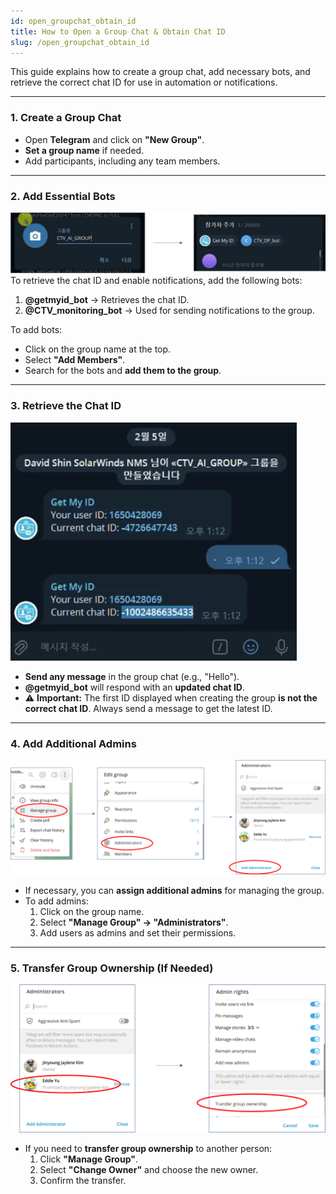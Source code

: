 ```yaml
---
id: open_groupchat_obtain_id
title: How to Open a Group Chat & Obtain Chat ID
slug: /open_groupchat_obtain_id
---
```



This guide explains how to create a group chat, add necessary bots, and retrieve the correct chat ID for use in automation or notifications.  

---

### **1. Create a Group Chat**  
- Open **Telegram** and click on **"New Group"**.  
- **Set a group name** if needed.  
- Add participants, including any team members.  

---

### **2. Add Essential Bots**  
![open_groupchat_obtain_id](\open_groupchat_obtain_id\2.png)  
To retrieve the chat ID and enable notifications, add the following bots:  

1. **@getmyid_bot** → Retrieves the chat ID.  
2. **@CTV_monitoring_bot** → Used for sending notifications to the group.  

To add bots:  
- Click on the group name at the top.  
- Select **"Add Members"**.  
- Search for the bots and **add them to the group**.  

---

### **3. Retrieve the Chat ID**  
![open_groupchat_obtain_id](\open_groupchat_obtain_id\3.png)  
- **Send any message** in the group chat (e.g., "Hello").  
- **@getmyid_bot** will respond with an **updated chat ID**.  
- ⚠ **Important:** The first ID displayed when creating the group **is not the correct chat ID**. Always send a message to get the latest ID.  

---

### **4. Add Additional Admins**  
![open_groupchat_obtain_id](\open_groupchat_obtain_id\4.png)  
- If necessary, you can **assign additional admins** for managing the group.  
- To add admins:  
  1. Click on the group name.  
  2. Select **"Manage Group" → "Administrators"**.  
  3. Add users as admins and set their permissions.  

---

### **5. Transfer Group Ownership (If Needed)**  
![open_groupchat_obtain_id](\open_groupchat_obtain_id\5.png)  
- If you need to **transfer group ownership** to another person:  
  1. Click **"Manage Group"**.  
  2. Select **"Change Owner"** and choose the new owner.  
  3. Confirm the transfer.  